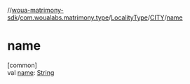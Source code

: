 //[woua-matrimony-sdk](../../../../index.md)/[com.woualabs.matrimony.type](../../index.md)/[LocalityType](../index.md)/[CITY](index.md)/[name](name.md)

# name

[common]\
val [name](name.md): [String](https://kotlinlang.org/api/latest/jvm/stdlib/kotlin/-string/index.html)
